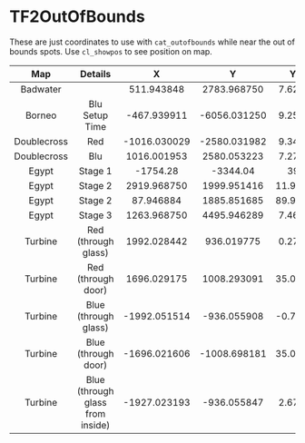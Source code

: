 # TF2OutOfBounds

These are just coordinates to use with `cat_outofbounds` while near the out of bounds spots. Use `cl_showpos` to see position on map.

|     Map     |    Details                     |      X       |      Y       |    YAW    |    PITCH    |
| :---------: | :------------:                 | :----------: | :----------: | :-------: | :---------: |
|  Badwater   |                                |  511.943848  | 2783.968750  | 7.622991  |  89.936729  |
|   Borneo    | Blu Setup Time                 | -467.939911  | -6056.031250 | 9.259290  |  90.082581  |
| Doublecross |      Red                       | -1016.030029 | -2580.031982 | 9.347898  |  0.041826   |
| Doublecross |      Blu                       | 1016.001953  | 2580.053223  | 7.275527  | -179.931656 |
|    Egypt    |    Stage 1                     |   -1754.28   |   -3344.04   |   39.20   |    0.04     |
|    Egypt    |    Stage 2                     | 2919.968750  | 1999.951416  | 11.952104 |  0.053882   |
|    Egypt    |    Stage 2                     |  87.946884   | 1885.851685  | 89.951176 |  34.806473  |
|    Egypt    |    Stage 3                     | 1263.968750  | 4495.946289  | 7.465197  |  0.074329   |
|   Turbine   |    Red (through glass)         | 1992.028442  |  936.019775  | 0.272817  | -179.983673 |
|   Turbine   |    Red (through door)          | 1696.029175  | 1008.293091  | 35.000000 |  -90.038498 |
|   Turbine   |    Blue (through glass)        | -1992.051514 | -936.055908  | -0.768594 |  0.064962   |
|   Turbine   |    Blue (through door)         | -1696.021606 | -1008.698181 | 35.000000 |  89.979446  |
|   Turbine   |Blue (through glass from inside)| -1927.023193 | -936.055847  | 2.673917  | 179.936523  |
